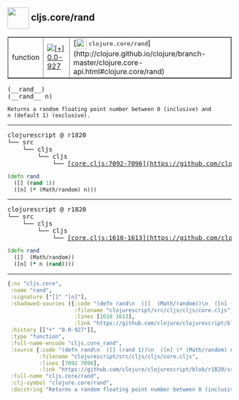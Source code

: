 ## <img width="48px" valign="middle" src="http://i.imgur.com/Hi20huC.png"> cljs.core/rand

 <table border="1">
<tr>
<td>function</td>
<td><a href="https://github.com/cljsinfo/api-refs/tree/0.0-927"><img valign="middle" alt="[+] 0.0-927" src="https://img.shields.io/badge/+-0.0--927-lightgrey.svg"></a> </td>
<td>
[<img height="24px" valign="middle" src="http://i.imgur.com/1GjPKvB.png"> <samp>clojure.core/rand</samp>](http://clojure.github.io/clojure/branch-master/clojure.core-api.html#clojure.core/rand)
</td>
</tr>
</table>

 <samp>
(__rand__)<br>
(__rand__ n)<br>
</samp>

```
Returns a random floating point number between 0 (inclusive) and
n (default 1) (exclusive).
```

---

 <pre>
clojurescript @ r1820
└── src
    └── cljs
        └── cljs
            └── <ins>[core.cljs:7092-7096](https://github.com/clojure/clojurescript/blob/r1820/src/cljs/cljs/core.cljs#L7092-L7096)</ins>
</pre>

```clj
(defn rand
  ([] (rand 1))
  ([n] (* (Math/random) n)))
```


---

 <pre>
clojurescript @ r1820
└── src
    └── cljs
        └── cljs
            └── <ins>[core.cljs:1610-1613](https://github.com/clojure/clojurescript/blob/r1820/src/cljs/cljs/core.cljs#L1610-L1613)</ins>
</pre>

```clj
(defn rand
  ([]  (Math/random))
  ([n] (* n (rand))))
```

---

```clj
{:ns "cljs.core",
 :name "rand",
 :signature ["[]" "[n]"],
 :shadowed-sources ({:code "(defn rand\n  ([]  (Math/random))\n  ([n] (* n (rand))))",
                     :filename "clojurescript/src/cljs/cljs/core.cljs",
                     :lines [1610 1613],
                     :link "https://github.com/clojure/clojurescript/blob/r1820/src/cljs/cljs/core.cljs#L1610-L1613"}),
 :history [["+" "0.0-927"]],
 :type "function",
 :full-name-encode "cljs.core_rand",
 :source {:code "(defn rand\n  ([] (rand 1))\n  ([n] (* (Math/random) n)))",
          :filename "clojurescript/src/cljs/cljs/core.cljs",
          :lines [7092 7096],
          :link "https://github.com/clojure/clojurescript/blob/r1820/src/cljs/cljs/core.cljs#L7092-L7096"},
 :full-name "cljs.core/rand",
 :clj-symbol "clojure.core/rand",
 :docstring "Returns a random floating point number between 0 (inclusive) and\nn (default 1) (exclusive)."}

```
